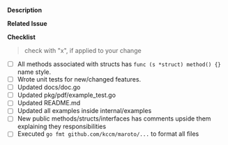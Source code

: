 <!-- Please follow the PR naming pattern. -->
<!-- For features: feature/name -->
<!-- For fixes: fix/name -->
<!-- For documentation: doc/name -->
<!-- For tests: tests/name -->
<!-- For config: config/name -->

**Description**
<!-- Please, describe how this PR will be useful. If it has any tricky technical detail, please explain too. -->

**Related Issue**
<!-- If it has any issue related to this PR, please add a reference here. -->

**Checklist**
> check with "x", if applied to your change

- [ ] All methods associated with structs has ```func (s *struct) method() {}``` name style. <!-- If applied -->
- [ ] Wrote unit tests for new/changed features. <!-- If applied -->
- [ ] Updated docs/doc.go <!-- If applied -->
- [ ] Updated pkg/pdf/example_test.go <!-- If applied -->
- [ ] Updated README.md <!-- If applied -->
- [ ] Updated all examples inside internal/examples <!-- If applied -->
- [ ] New public methods/structs/interfaces has comments upside them explaining they responsibilities <!-- If applied -->
- [ ] Executed `go fmt github.com/kccm/maroto/...` to format all files